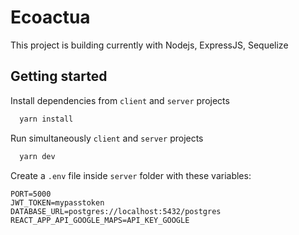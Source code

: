 # Ecoactua

This project is building currently with Nodejs, ExpressJS, Sequelize

## Getting started

Install dependencies from `client` and `server` projects

```bash
  yarn install
```

Run simultaneously `client` and `server` projects

```bash
  yarn dev
```

Create a `.env` file inside `server` folder with these variables:

```env
PORT=5000
JWT_TOKEN=mypasstoken
DATABASE_URL=postgres://localhost:5432/postgres
REACT_APP_API_GOOGLE_MAPS=API_KEY_GOOGLE
```
